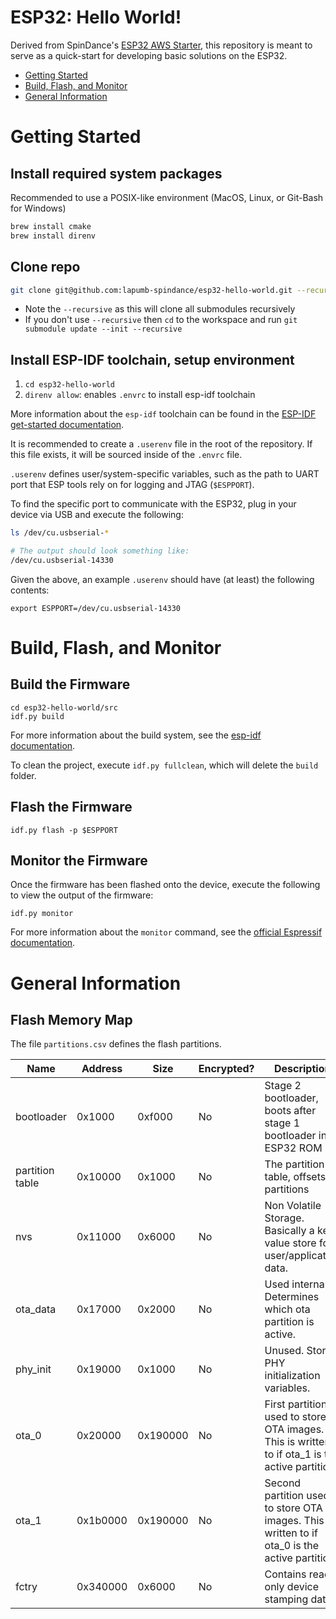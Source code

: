 # ESP32: Hello World!

Derived from SpinDance's [ESP32 AWS Starter](https://github.com/spindance/esp32-aws-starter), this repository is meant to serve as a quick-start for developing basic solutions on the ESP32. 

<!-- toc -->

- [Getting Started](#getting-started)
- [Build, Flash, and Monitor](#build-flash-and-monitor)
- [General Information](#general-information)

<!-- tocstop -->

# Getting Started

## Install required system packages

Recommended to use a POSIX-like environment (MacOS, Linux, or Git-Bash for Windows)

```sh
brew install cmake
brew install direnv
```

## Clone repo

```sh
git clone git@github.com:lapumb-spindance/esp32-hello-world.git --recursive
```

* Note the `--recursive` as this will clone all submodules recursively
* If you don't use `--recursive` then `cd` to the workspace and run `git submodule update --init --recursive`

## Install ESP-IDF toolchain, setup environment

1. `cd esp32-hello-world`
1. `direnv allow`: enables `.envrc` to install esp-idf toolchain

More information about the `esp-idf` toolchain can be found in the [ESP-IDF get-started documentation](https://docs.espressif.com/projects/esp-idf/en/latest/get-started/index.html).

It is recommended to create a `.userenv` file in the root of the repository.
If this file exists, it will be sourced inside of the `.envrc` file.

`.userenv` defines user/system-specific variables, such as the path to
UART port that ESP tools rely on for logging and JTAG (`$ESPPORT`).

To find the specific port to communicate with the ESP32, plug in your device via USB and execute the following:

```bash
ls /dev/cu.usbserial-*

# The output should look something like:
/dev/cu.usbserial-14330
```

Given the above, an example `.userenv` should have (at least) the following contents:

```
export ESPPORT=/dev/cu.usbserial-14330
```

# Build, Flash, and Monitor

## Build the Firmware

```
cd esp32-hello-world/src
idf.py build
```

For more information about the build system, see the [esp-idf documentation](https://docs.espressif.com/projects/esp-idf/en/latest/api-guides/build-system.html#idf-py).

To clean the project, execute `idf.py fullclean`, which will delete the `build`
folder.

## Flash the Firmware

```
idf.py flash -p $ESPPORT
```

## Monitor the Firmware

Once the firmware has been flashed onto the device, execute the following to view the output of the firmware:

```
idf.py monitor
```

For more information about the `monitor` command, see the [official Espressif documentation](https://docs.espressif.com/projects/esp-idf/en/latest/esp32/api-guides/tools/idf-monitor.html).

# General Information

## Flash Memory Map

The file `partitions.csv` defines the flash partitions.

| Name | Address | Size | Encrypted? | Description |
| --- | --- | --- | --- | --- |
| bootloader | 0x1000 | 0xf000 | No | Stage 2 bootloader, boots after stage 1 bootloader in ESP32 ROM |
| partition table | 0x10000 | 0x1000 | No | The partition table, offsets to partitions |
| nvs | 0x11000 | 0x6000 | No | Non Volatile Storage. Basically a key-value store for user/application data. |
| ota_data | 0x17000 | 0x2000 | No | Used internally. Determines which ota partition is active. |
| phy_init | 0x19000 | 0x1000 | No | Unused. Stores PHY initialization variables. |
| ota_0 | 0x20000 | 0x190000 | No | First partition used to store OTA images. This is written to if ota_1 is the active partition. |
| ota_1 | 0x1b0000 | 0x190000 | No | Second partition used to store OTA images. This is written to if ota_0 is the active partition. |
| fctry | 0x340000 | 0x6000 | No | Contains read-only device stamping data |

